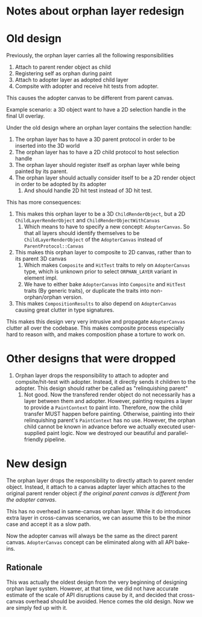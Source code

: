 

# Notes about orphan layer redesign

# Old design
Previously, the orphan layer carries all the following responsibilities
1. Attach to parent render object as child
2. Registering self as orphan during paint
3. Attach to adopter layer as adopted child layer
4. Compsite with adopter and receive hit tests from adopter.

This causes the adopter canvas to be different from parent canvas.

Example scenario: a 3D object want to have a 2D selection handle in the final UI overlay.

Under the old design where an orphan layer contains the selection handle:
1. The orphan layer has to have a 3D parent protocol in order to be inserted into the 3D world
2. The orphan layer has to have a 2D child protocol to host selection handle
3. The orphan layer should register itself as orphan layer while being painted by its parent.
4. The orphan layer should actually consider itself to be a 2D render object in order to be adopted by its adopter
    1. And should handle 2D hit test instead of 3D hit test.

This has more consequences:
1. This makes this orphan layer to be a 3D `ChildRenderObject`, but a 2D `ChildLayerRenderObject` and `ChildRenderObjectWithCanvas`
    1. Which means to have to specify a new concept: `AdopterCanvas`. So that all layers should identify themselves to be `ChildLayerRenderObject` of the `AdopterCanvas` instead of `ParentProtocol::Canvas`
2. This makes this orphan layer to composite to 2D canvas, rather than to its parent 3D canvas
    1. Which makes `Composite` and `HitTest` traits to rely on `AdopterCanvas` type, which is unknown prior to select `ORPHAN_LAYER` variant in element impl. 
    2. We have to either bake `AdopterCanvas` into `Composite` and `HitTest` traits (By generic traits), or duplicate the traits into non-orphan/orphan version.
3. This makes `CompositionResults` to also depend on `AdopterCanvas` causing great clutter in type signatures.

This makes this design very very intrusive and propagate `AdopterCanvas` clutter all over the codebase. This makes composite process especially hard to reason with, and makes composition phase a torture to work on.

# Other designs that were dropped
1. Orphan layer drops the responsibility to attach to adopter and compsite/hit-test with adopter. Instead, it directly sends it children to the adopter. This design should rather be called as "relinquishing parent"
    1. Not good. Now the transfered render object do not necessarily has a layer between them and adopter. However, painting requires a layer to provide a `PaintContext` to paint into. Therefore, now the child transfer MUST happen before painting. Otherwise, painting into their relinquishing parent's `PaintContext` has no use. However, the orphan child cannot be known in advance before we actually executed user-supplied paint logic. Now we destroyed our beautiful and parallel-friendly pipeline.

# New design
The orphan layer drops the responsibility to directly attach to parent render object. Instead, it attach to a canvas adapter layer which attaches to the original parent render object *if the original parent canvas is different from the adopter canvas*.

This has no overhead in same-canvas orphan layer. While it do introduces extra layer in cross-canvas scenarios, we can assume this to be the minor case and accept it as a slow path.

Now the adopter canvas will always be the same as the direct parent canvas. `AdopterCanvas` concept can be eliminated along with all API bake-ins.

## Rationale
This was actually the oldest design from the very beginning of designing orphan layer system. However, at that time, we did not have accurate estimate of the scale of API disruptions cause by it, and decided that cross-canvas overhead should be avoided. Hence comes the old design. Now we are simply fed up with it.

